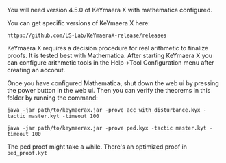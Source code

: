 You will need version 4.5.0 of KeYmaera X with mathematica configured.

You can get specific versions of KeYmaera X here:

    https://github.com/LS-Lab/KeYmaeraX-release/releases

KeYmaera X requires a decision procedure for real arithmetic to finalize proofs. 
It is tested best with Mathematica. 
After starting KeYmaera X you can configure arithmetic tools in the Help->Tool Configuration menu
after creating an acconut.

Once you have configured Mathematica, shut down the web ui by pressing the power button in the web ui.
Then you can verify the theorems in this folder by running the command:

`java -jar path/to/keymaerax.jar -prove acc_with_disturbance.kyx -tactic master.kyt -timeout 100`

`java -jar path/to/keymaerax.jar -prove ped.kyx -tactic master.kyt -timeout 100`

The ped proof might take a while. There's an optimized proof in `ped_proof.kyt`
